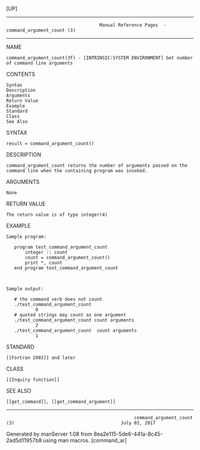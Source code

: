 [UP]

-----------------------------------------------------------------------------------------------------------------------------------
                                       Manual Reference Pages  - command_argument_count (3)
-----------------------------------------------------------------------------------------------------------------------------------
                                                                 
NAME

    command_argument_count(3f) - [INTRINSIC:SYSTEM ENVIRONMENT] Get number of command line arguments

CONTENTS

    Syntax
    Description
    Arguments
    Return Value
    Example
    Standard
    Class
    See Also

SYNTAX

    result = command_argument_count()

DESCRIPTION

    command_argument_count returns the number of arguments passed on the command line when the containing program was invoked.

ARGUMENTS

    None

RETURN VALUE

    The return value is of type integer(4)

EXAMPLE

    Sample program:

       program test_command_argument_count
           integer :: count
           count = command_argument_count()
           print *, count
       end program test_command_argument_count



    Sample output:

       # the command verb does not count
       ./test_command_argument_count
               0
       # quoted strings may count as one argument
       ./test_command_argument_count count arguments
               2
       ./test_command_argument_count  count arguments 
               1



STANDARD

    [[Fortran 2003]] and later

CLASS

    [[Inquiry function]]

SEE ALSO

    [[get_command]], [[get_command_argument]]

-----------------------------------------------------------------------------------------------------------------------------------

                                                    command_argument_count (3)                                        July 02, 2017

Generated by manServer 1.08 from 8ea2e115-5de6-441a-8c45-2ad5d11957b8 using man macros.
                                                           [command_ar]
